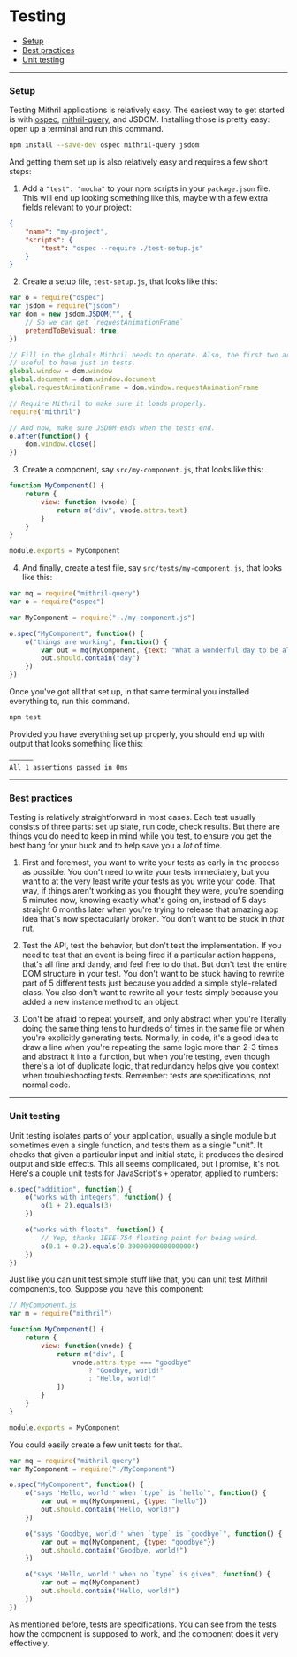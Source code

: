 # Testing

- [Setup](#setup)
- [Best practices](#best-practices)
- [Unit testing](#unit-testing)

---

### Setup

Testing Mithril applications is relatively easy. The easiest way to get started is with [ospec](https://mochajs.org/), [mithril-query](https://github.com/MithrilJS/mithril-query), and JSDOM. Installing those is pretty easy: open up a terminal and run this command.

```bash
npm install --save-dev ospec mithril-query jsdom
```

And getting them set up is also relatively easy and requires a few short steps:

1. Add a `"test": "mocha"` to your npm scripts in your `package.json` file. This will end up looking something like this, maybe with a few extra fields relevant to your project:

```json
{
	"name": "my-project",
	"scripts": {
		"test": "ospec --require ./test-setup.js"
	}
}
```

2. Create a setup file, `test-setup.js`, that looks like this:

```javascript
var o = require("ospec")
var jsdom = require("jsdom")
var dom = new jsdom.JSDOM("", {
	// So we can get `requestAnimationFrame`
	pretendToBeVisual: true,
})

// Fill in the globals Mithril needs to operate. Also, the first two are often
// useful to have just in tests.
global.window = dom.window
global.document = dom.window.document
global.requestAnimationFrame = dom.window.requestAnimationFrame

// Require Mithril to make sure it loads properly.
require("mithril")

// And now, make sure JSDOM ends when the tests end.
o.after(function() {
	dom.window.close()
})
```

3. Create a component, say `src/my-component.js`, that looks like this:

```javascript
function MyComponent() {
	return {
		view: function (vnode) {
			return m("div", vnode.attrs.text)
		}
	}
}

module.exports = MyComponent
```

4. And finally, create a test file, say `src/tests/my-component.js`, that looks like this:

```javascript
var mq = require("mithril-query")
var o = require("ospec")

var MyComponent = require("../my-component.js")

o.spec("MyComponent", function() {
	o("things are working", function() {
		var out = mq(MyComponent, {text: "What a wonderful day to be alive!"})
		out.should.contain("day")
	})
})
```

Once you've got all that set up, in that same terminal you installed everything to, run this command.

```bash
npm test
```

Provided you have everything set up properly, you should end up with output that looks something like this:

```
––––––
All 1 assertions passed in 0ms
```

---

### Best practices

Testing is relatively straightforward in most cases. Each test usually consists of three parts: set up state, run code, check results. But there are things you do need to keep in mind while you test, to ensure you get the best bang for your buck and to help save you a *lot* of time.

1. First and foremost, you want to write your tests as early in the process as possible. You don't need to write your tests immediately, but you want to at the very least write your tests as you write your code. That way, if things aren't working as you thought they were, you're spending 5 minutes now, knowing exactly what's going on, instead of 5 days straight 6 months later when you're trying to release that amazing app idea that's now spectacularly broken. You don't want to be stuck in *that* rut.

1. Test the API, test the behavior, but don't test the implementation. If you need to test that an event is being fired if a particular action happens, that's all fine and dandy, and feel free to do that. But don't test the entire DOM structure in your test. You don't want to be stuck having to rewrite part of 5 different tests just because you added a simple style-related class. You also don't want to rewrite all your tests simply because you added a new instance method to an object.

1. Don't be afraid to repeat yourself, and only abstract when you're literally doing the same thing tens to hundreds of times in the same file or when you're explicitly generating tests. Normally, in code, it's a good idea to draw a line when you're repeating the same logic more than 2-3 times and abstract it into a function, but when you're testing, even though there's a lot of duplicate logic, that redundancy helps give you context when troubleshooting tests. Remember: tests are specifications, not normal code.

---

### Unit testing

Unit testing isolates parts of your application, usually a single module but sometimes even a single function, and tests them as a single "unit". It checks that given a particular input and initial state, it produces the desired output and side effects. This all seems complicated, but I promise, it's not. Here's a couple unit tests for JavaScript's `+` operator, applied to numbers:

```javascript
o.spec("addition", function() {
	o("works with integers", function() {
		o(1 + 2).equals(3)
	})

	o("works with floats", function() {
		// Yep, thanks IEEE-754 floating point for being weird.
		o(0.1 + 0.2).equals(0.30000000000000004)
	})
})
```

Just like you can unit test simple stuff like that, you can unit test Mithril components, too. Suppose you have this component:

```javascript
// MyComponent.js
var m = require("mithril")

function MyComponent() {
	return {
		view: function(vnode) {
			return m("div", [
				vnode.attrs.type === "goodbye"
					? "Goodbye, world!"
					: "Hello, world!"
			])
		}
	}
}

module.exports = MyComponent
```

You could easily create a few unit tests for that.

```javascript
var mq = require("mithril-query")
var MyComponent = require("./MyComponent")

o.spec("MyComponent", function() {
	o("says 'Hello, world!' when `type` is `hello`", function() {
		var out = mq(MyComponent, {type: "hello"})
		out.should.contain("Hello, world!")
	})

	o("says 'Goodbye, world!' when `type` is `goodbye`", function() {
		var out = mq(MyComponent, {type: "goodbye"})
		out.should.contain("Goodbye, world!")
	})

	o("says 'Hello, world!' when no `type` is given", function() {
		var out = mq(MyComponent)
		out.should.contain("Hello, world!")
	})
})
```

As mentioned before, tests are specifications. You can see from the tests how the component is supposed to work, and the component does it very effectively.

